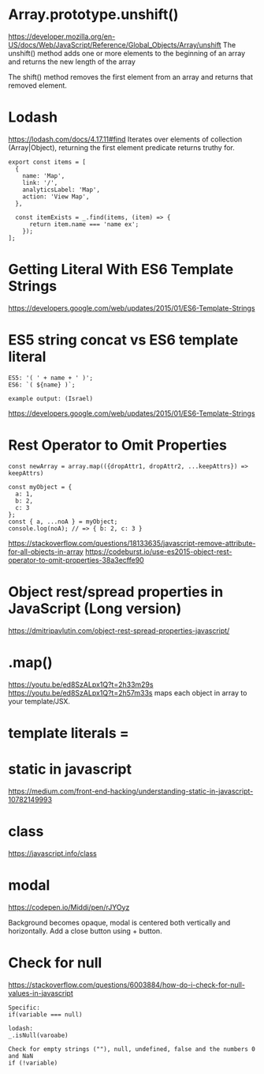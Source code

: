 # Array.prototype.unshift()
https://developer.mozilla.org/en-US/docs/Web/JavaScript/Reference/Global_Objects/Array/unshift
The unshift() method adds one or more elements to the beginning of an array and returns the new length of the array

The shift() method removes the first element from an array and returns that removed element.

# Lodash
https://lodash.com/docs/4.17.11#find
Iterates over elements of collection (Array|Object), returning the first element predicate returns truthy for.
```
export const items = [
  {
    name: 'Map',
    link: '/',
    analyticsLabel: 'Map',
    action: 'View Map',
  },
  
  const itemExists = _.find(items, (item) => {
      return item.name === 'name ex';
    });
];
```
# Getting Literal With ES6 Template Strings
https://developers.google.com/web/updates/2015/01/ES6-Template-Strings

# ES5 string concat vs ES6 template literal
```
ES5: '( ' + name + ' )';
ES6: `( ${name} )`;

example output: (Israel)
```
https://developers.google.com/web/updates/2015/01/ES6-Template-Strings

# Rest Operator to Omit Properties
```
const newArray = array.map(({dropAttr1, dropAttr2, ...keepAttrs}) => keepAttrs)

const myObject = {
  a: 1,
  b: 2,
  c: 3
};
const { a, ...noA } = myObject;
console.log(noA); // => { b: 2, c: 3 }
```
https://stackoverflow.com/questions/18133635/javascript-remove-attribute-for-all-objects-in-array
https://codeburst.io/use-es2015-object-rest-operator-to-omit-properties-38a3ecffe90

# Object rest/spread properties in JavaScript (Long version)
https://dmitripavlutin.com/object-rest-spread-properties-javascript/

# .map()
https://youtu.be/ed8SzALpx1Q?t=2h33m29s
https://youtu.be/ed8SzALpx1Q?t=2h57m33s
maps each object in array to your template/JSX.

# template literals = ` `

# static in javascript
https://medium.com/front-end-hacking/understanding-static-in-javascript-10782149993

# class
https://javascript.info/class

# modal

https://codepen.io/Middi/pen/rJYOyz

Background becomes opaque, modal is centered both vertically and horizontally. Add a close button using + button.

# Check for null

https://stackoverflow.com/questions/6003884/how-do-i-check-for-null-values-in-javascript

```
Specific:
if(variable === null)

lodash:
_.isNull(varoabe)

Check for empty strings (""), null, undefined, false and the numbers 0 and NaN
if (!variable)


```

